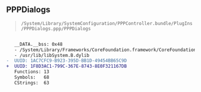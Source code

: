 ## PPPDialogs

> `/System/Library/SystemConfiguration/PPPController.bundle/PlugIns/PPPDialogs.ppp/PPPDialogs`

```diff

   __DATA.__bss: 0x48
   - /System/Library/Frameworks/CoreFoundation.framework/CoreFoundation
   - /usr/lib/libSystem.B.dylib
-  UUID: 1AC7CFC9-B923-395D-BB1D-49454BB65C9D
+  UUID: 1F8D3AC1-799C-367E-8743-8E0F321167DB
   Functions: 13
   Symbols:   68
   CStrings:  63

```
